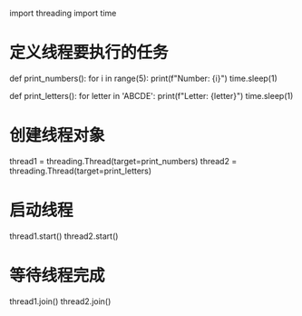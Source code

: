 import threading
import time

# 定义线程要执行的任务
def print_numbers():
    for i in range(5):
        print(f"Number: {i}")
        time.sleep(1)

def print_letters():
    for letter in 'ABCDE':
        print(f"Letter: {letter}")
        time.sleep(1)

# 创建线程对象
thread1 = threading.Thread(target=print_numbers)
thread2 = threading.Thread(target=print_letters)

# 启动线程
thread1.start()
thread2.start()

# 等待线程完成
thread1.join()
thread2.join()